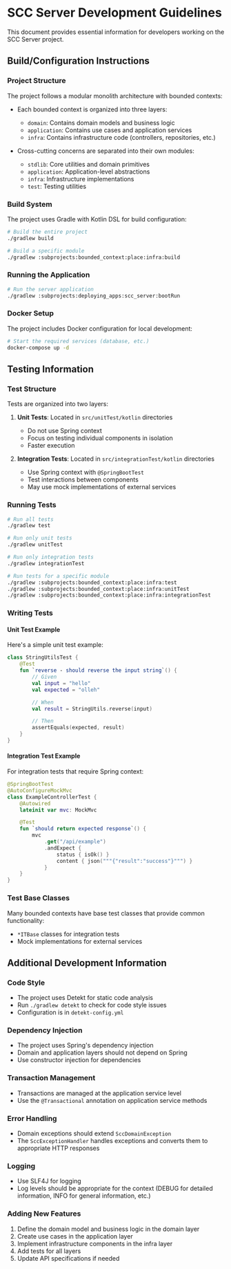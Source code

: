# SCC Server Development Guidelines

This document provides essential information for developers working on the SCC Server project.

## Build/Configuration Instructions

### Project Structure

The project follows a modular monolith architecture with bounded contexts:

- Each bounded context is organized into three layers:
  - `domain`: Contains domain models and business logic
  - `application`: Contains use cases and application services
  - `infra`: Contains infrastructure code (controllers, repositories, etc.)

- Cross-cutting concerns are separated into their own modules:
  - `stdlib`: Core utilities and domain primitives
  - `application`: Application-level abstractions
  - `infra`: Infrastructure implementations
  - `test`: Testing utilities

### Build System

The project uses Gradle with Kotlin DSL for build configuration:

```bash
# Build the entire project
./gradlew build

# Build a specific module
./gradlew :subprojects:bounded_context:place:infra:build
```

### Running the Application

```bash
# Run the server application
./gradlew :subprojects:deploying_apps:scc_server:bootRun
```

### Docker Setup

The project includes Docker configuration for local development:

```bash
# Start the required services (database, etc.)
docker-compose up -d
```

## Testing Information

### Test Structure

Tests are organized into two layers:

1. **Unit Tests**: Located in `src/unitTest/kotlin` directories
   - Do not use Spring context
   - Focus on testing individual components in isolation
   - Faster execution

2. **Integration Tests**: Located in `src/integrationTest/kotlin` directories
   - Use Spring context with `@SpringBootTest`
   - Test interactions between components
   - May use mock implementations of external services

### Running Tests

```bash
# Run all tests
./gradlew test

# Run only unit tests
./gradlew unitTest

# Run only integration tests
./gradlew integrationTest

# Run tests for a specific module
./gradlew :subprojects:bounded_context:place:infra:test
./gradlew :subprojects:bounded_context:place:infra:unitTest
./gradlew :subprojects:bounded_context:place:infra:integrationTest
```

### Writing Tests

#### Unit Test Example

Here's a simple unit test example:

```kotlin
class StringUtilsTest {
    @Test
    fun `reverse - should reverse the input string`() {
        // Given
        val input = "hello"
        val expected = "olleh"

        // When
        val result = StringUtils.reverse(input)

        // Then
        assertEquals(expected, result)
    }
}
```

#### Integration Test Example

For integration tests that require Spring context:

```kotlin
@SpringBootTest
@AutoConfigureMockMvc
class ExampleControllerTest {
    @Autowired
    lateinit var mvc: MockMvc

    @Test
    fun `should return expected response`() {
        mvc
            .get("/api/example")
            .andExpect {
                status { isOk() }
                content { json("""{"result":"success"}""") }
            }
    }
}
```

### Test Base Classes

Many bounded contexts have base test classes that provide common functionality:

- `*ITBase` classes for integration tests
- Mock implementations for external services

## Additional Development Information

### Code Style

- The project uses Detekt for static code analysis
- Run `./gradlew detekt` to check for code style issues
- Configuration is in `detekt-config.yml`

### Dependency Injection

- The project uses Spring's dependency injection
- Domain and application layers should not depend on Spring
- Use constructor injection for dependencies

### Transaction Management

- Transactions are managed at the application service level
- Use the `@Transactional` annotation on application service methods

### Error Handling

- Domain exceptions should extend `SccDomainException`
- The `SccExceptionHandler` handles exceptions and converts them to appropriate HTTP responses

### Logging

- Use SLF4J for logging
- Log levels should be appropriate for the context (DEBUG for detailed information, INFO for general information, etc.)

### Adding New Features

1. Define the domain model and business logic in the domain layer
2. Create use cases in the application layer
3. Implement infrastructure components in the infra layer
4. Add tests for all layers
5. Update API specifications if needed
